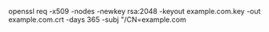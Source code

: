 openssl req -x509 -nodes -newkey rsa:2048 -keyout example.com.key -out example.com.crt -days 365 -subj "/CN=example.com